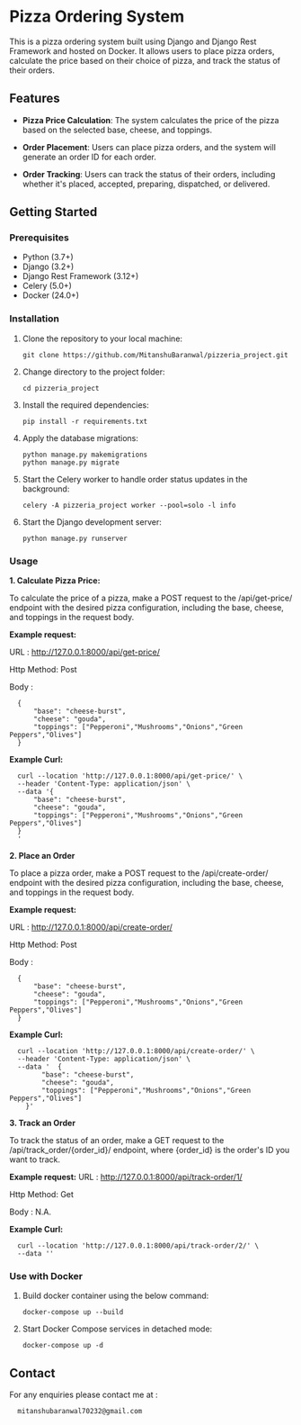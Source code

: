 # Pizza Ordering System

This is a pizza ordering system built using Django and Django Rest Framework and hosted on Docker. It allows users to place pizza orders, calculate the price based on their choice of pizza, and track the status of their orders.

## Features

- **Pizza Price Calculation**: The system calculates the price of the pizza based on the selected base, cheese, and toppings.

- **Order Placement**: Users can place pizza orders, and the system will generate an order ID for each order.

- **Order Tracking**: Users can track the status of their orders, including whether it's placed, accepted, preparing, dispatched, or delivered.

## Getting Started

### Prerequisites

- Python (3.7+)
- Django (3.2+)
- Django Rest Framework (3.12+)
- Celery (5.0+)
- Docker (24.0+)
### Installation

1. Clone the repository to your local machine:

   ```
   git clone https://github.com/MitanshuBaranwal/pizzeria_project.git
   ```


2. Change directory to the project folder:
    ```
    cd pizzeria_project
    ```
3. Install the required dependencies:
    ```
    pip install -r requirements.txt
    ```
4. Apply the database migrations:
    ```
    python manage.py makemigrations
    python manage.py migrate
    ```
5. Start the Celery worker to handle order status updates in the background:
    ```
    celery -A pizzeria_project worker --pool=solo -l info
    ```
6. Start the Django development server:
    ```
    python manage.py runserver
    ```

### Usage
**1. Calculate Pizza Price:**

To calculate the price of a pizza, make a POST request to the /api/get-price/ endpoint with the desired pizza configuration, including the base, cheese, and toppings in the request body.

**Example request:**

  URL  :  http://127.0.0.1:8000/api/get-price/

  Http Method: Post

  Body :
    
      {
          "base": "cheese-burst",
          "cheese": "gouda",
          "toppings": ["Pepperoni","Mushrooms","Onions","Green Peppers","Olives"]
      }
    
**Example Curl:**

      curl --location 'http://127.0.0.1:8000/api/get-price/' \
      --header 'Content-Type: application/json' \
      --data '{
          "base": "cheese-burst",
          "cheese": "gouda",
          "toppings": ["Pepperoni","Mushrooms","Onions","Green Peppers","Olives"]
      }
      '    
**2. Place an Order**

  To place a pizza order, make a POST request to the /api/create-order/ endpoint with the desired pizza configuration, including the base, cheese, and toppings in the request body.

**Example request:**

  URL  : http://127.0.0.1:8000/api/create-order/
  
  Http Method: Post
  
  Body : 

    
      {
          "base": "cheese-burst",
          "cheese": "gouda",
          "toppings": ["Pepperoni","Mushrooms","Onions","Green Peppers","Olives"]
      }
      
**Example Curl:**


      curl --location 'http://127.0.0.1:8000/api/create-order/' \
      --header 'Content-Type: application/json' \
      --data '  {
            "base": "cheese-burst",
            "cheese": "gouda",
            "toppings": ["Pepperoni","Mushrooms","Onions","Green Peppers","Olives"]
        }'
  
**3. Track an Order**

   To track the status of an order, make a GET request to the /api/track_order/{order_id}/ endpoint, where {order_id} is the order's ID you want to track.

**Example request:**
   URL  :  http://127.0.0.1:8000/api/track-order/1/
   
   Http Method: Get
   
   Body :
         N.A.
         
**Example Curl:**

      curl --location 'http://127.0.0.1:8000/api/track-order/2/' \
      --data ''

### Use with Docker
1. Build docker container using the below command:
      ```
      docker-compose up --build
      ```
2.  Start Docker Compose services in detached mode:
      ```   
      docker-compose up -d
      ```



## Contact
For any enquiries please contact me at :
      
      mitanshubaranwal70232@gmail.com
      
